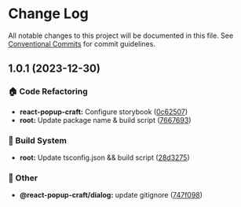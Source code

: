 # Change Log

All notable changes to this project will be documented in this file.
See [Conventional Commits](https://conventionalcommits.org) for commit guidelines.

## 1.0.1 (2023-12-30)


### :house: Code Refactoring

* **react-popup-craft:** Configure storybook ([0c62507](https://github.com/fotcamp/react-notify/commit/0c625071f783430f592abeafd27f59cab2da9f99))
* **root:** Update package name & build script ([7667693](https://github.com/fotcamp/react-notify/commit/7667693d780b5bee3b6d9d3d4382afdeafbaa15f))


### :hammer: Build System

* **root:** Update tsconfig.json && build script ([28d3275](https://github.com/fotcamp/react-notify/commit/28d3275e9b9cccdd605c77f310f3bdbbb3a1c16e))


### :mega: Other

* **@react-popup-craft/dialog:** update gitignore ([747f098](https://github.com/fotcamp/react-notify/commit/747f098c385596b40faeda05776788b44307e458))

